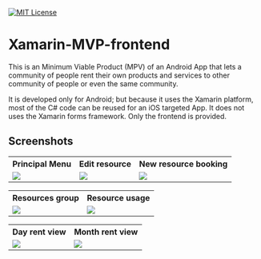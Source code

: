 [![MIT License](https://img.shields.io/badge/License-MIT-green.svg)](https://choosealicense.com/licenses/mit/)
# Xamarin-MVP-frontend

This is an Minimum Viable Product (MPV) of an Android App that lets a community of people rent their own products and services to other community of people or even the same community.

It is developed only for Android; but because it uses the Xamarin platform, most of the C# code can be reused for an iOS targeted App. It does not uses the Xamarin forms framework. Only the frontend is provided.

## Screenshots

<table>
 <tr>
  <th>Principal Menu</th>
  <th>Edit resource</th>
  <th>New resource booking</th>
 </tr> 
 <tr>
  <td><img src="https://raw.githubusercontent.com/julianariasquijano/Xamarin-MVP-frontend/master/screenshots/menu.png"></td>
  <td><img src="https://raw.githubusercontent.com/julianariasquijano/Xamarin-MVP-frontend/master/screenshots/edit_resource.png"></td>
  <td><img src="https://raw.githubusercontent.com/julianariasquijano/Xamarin-MVP-frontend/master/screenshots/new_schedule.png"></td>   
 </tr>
</table>

<table>
 <tr>
  <th>Resources group</th>
  <th>Resource usage</th>
 </tr> 
 <tr>
  <td><img src="https://raw.githubusercontent.com/julianariasquijano/Xamarin-MVP-frontend/master/screenshots/resources_group.png"></td>
  <td><img src="https://raw.githubusercontent.com/julianariasquijano/Xamarin-MVP-frontend/master/screenshots/resource_usage.png"></td> 
 </tr>
</table>

<table>
 <tr>
  <th>Day rent view</th>
  <th>Month rent view</th>
 </tr> 
 <tr>
  <td><img src="https://raw.githubusercontent.com/julianariasquijano/Xamarin-MVP-frontend/master/screenshots/day_rent_view.png"></td>
  <td><img src="https://raw.githubusercontent.com/julianariasquijano/Xamarin-MVP-frontend/master/screenshots/month_rent_view.png"></td> 
 </tr>
</table>

